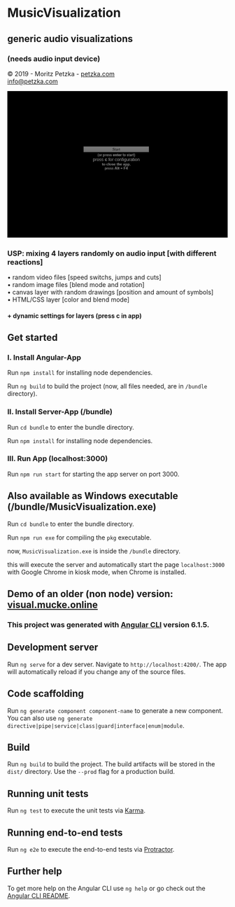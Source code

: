 # MusicVisualization

## generic audio visualizations 
### (needs audio input device)

 © 2019 - Moritz Petzka - <a href="https://petzka.com" target="_blank">petzka.com</a><br>
 <a href="mailto:info@petzka.com">info@petzka.com</a><br>
 
 ![preview image](app_preview.jpg?raw=true "Preview")
 
### USP: mixing 4 layers randomly on audio input [with different reactions]<br>
• random video files [speed switchs, jumps and cuts]<br>
• random image files [blend mode and rotation]<br>
• canvas layer with random drawings [position and amount of symbols]<br>
• HTML/CSS layer [color and blend mode]<br>

#### + dynamic settings for layers (press c in app)

## Get started

### I. Install Angular-App

Run `npm install` for installing node dependencies.

Run `ng build` to build the project (now, all files needed, are in `/bundle` directory).

### II. Install Server-App (/bundle)

Run `cd bundle` to enter the bundle directory.

Run `npm install` for installing node dependencies.

### III. Run App (localhost:3000)

Run `npm run start` for starting the app server on port 3000.

## Also available as Windows executable (/bundle/MusicVisualization.exe)

Run `cd bundle` to enter the bundle directory.

Run `npm run exe` for compiling the `pkg` executable.

now, `MusicVisualization.exe` is inside the `/bundle` directory.

this will execute the server and automatically start the page `localhost:3000` with Google Chrome in kiosk mode, when Chrome is installed.

## Demo of an older (non node) version:  <a href="http://visual.mucke.online" target="_blank">visual.mucke.online</a>






### This project was generated with [Angular CLI](https://github.com/angular/angular-cli) version 6.1.5.

## Development server

Run `ng serve` for a dev server. Navigate to `http://localhost:4200/`. The app will automatically reload if you change any of the source files.

## Code scaffolding

Run `ng generate component component-name` to generate a new component. You can also use `ng generate directive|pipe|service|class|guard|interface|enum|module`.

## Build

Run `ng build` to build the project. The build artifacts will be stored in the `dist/` directory. Use the `--prod` flag for a production build.

## Running unit tests

Run `ng test` to execute the unit tests via [Karma](https://karma-runner.github.io).

## Running end-to-end tests

Run `ng e2e` to execute the end-to-end tests via [Protractor](http://www.protractortest.org/).

## Further help

To get more help on the Angular CLI use `ng help` or go check out the [Angular CLI README](https://github.com/angular/angular-cli/blob/master/README.md).
